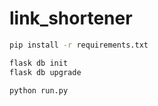 # link_shortener

```bash
pip install -r requirements.txt
```

```bash
flask db init
flask db upgrade
```

```bash
python run.py
```
